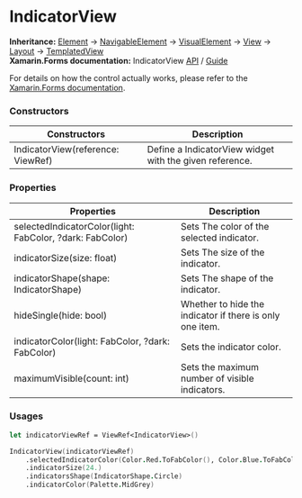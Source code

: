 # IndicatorView

**Inheritance:** [Element](https://docs.fabulous.dev/v2/api/controls/element/) -> [NavigableElement](https://docs.fabulous.dev/v2/api/navigable-element/) -> [VisualElement](https://docs.fabulous.dev/v2/api/visual-element/) -> [View](https://docs.fabulous.dev/v2/api/view/) -> [Layout](https://docs.fabulous.dev/v2/api/layouts/layout/) -> [TemplatedView](https://docs.fabulous.dev/v2/api/layouts/templated-view/)\
**Xamarin.Forms documentation:** IndicatorView [API](https://docs.microsoft.com/en-us/dotnet/api/xamarin.forms.indicatorview) / [Guide](https://docs.microsoft.com/en-us/xamarin/xamarin-forms/user-interface/indicatorview)

For details on how the control actually works, please refer to the [Xamarin.Forms documentation](https://docs.microsoft.com/en-us/xamarin/xamarin-forms/user-interface/indicatorview).

### Constructors&#x20;

| Constructors                      | Description                                             |
| --------------------------------- | ------------------------------------------------------- |
| IndicatorView(reference: ViewRef) | Define a IndicatorView widget with the given reference. |

### Properties&#x20;

| Properties                                               | Description                                              |
| -------------------------------------------------------- | -------------------------------------------------------- |
| selectedIndicatorColor(light: FabColor, ?dark: FabColor) | Sets The color of the selected indicator.                |
| indicatorSize(size: float)                               | Sets The size of the indicator.                          |
| indicatorShape(shape: IndicatorShape)                    | Sets The shape of the indicator.                         |
| hideSingle(hide: bool)                                   | Whether to hide the indicator if there is only one item. |
| indicatorColor(light: FabColor, ?dark: FabColor)         | Sets the indicator color.                                |
| maximumVisible(count: int)                               | Sets the maximum number of visible indicators.           |

### Usages&#x20;

```fsharp
let indicatorViewRef = ViewRef<IndicatorView>()

IndicatorView(indicatorViewRef)
    .selectedIndicatorColor(Color.Red.ToFabColor(), Color.Blue.ToFabColor())
    .indicatorSize(24.)
    .indicatorsShape(IndicatorShape.Circle)
    .indicatorColor(Palette.MidGrey)
```
